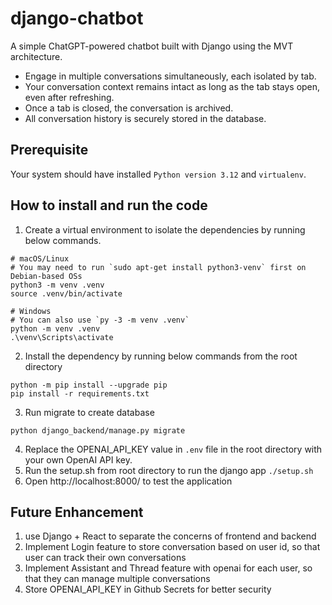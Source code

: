 # django-chatbot
A simple ChatGPT-powered chatbot built with Django using the MVT architecture.  
- Engage in multiple conversations simultaneously, each isolated by tab.  
- Your conversation context remains intact as long as the tab stays open, even after refreshing.  
- Once a tab is closed, the conversation is archived.  
- All conversation history is securely stored in the database.

## Prerequisite
Your system should have installed ```Python version 3.12``` and ```virtualenv```.

## How to install and run the code
1. Create a virtual environment to isolate the dependencies by running below commands.
```
# macOS/Linux
# You may need to run `sudo apt-get install python3-venv` first on Debian-based OSs
python3 -m venv .venv
source .venv/bin/activate

# Windows
# You can also use `py -3 -m venv .venv`
python -m venv .venv
.\venv\Scripts\activate
```
2. Install the dependency by running below commands from the root directory
```
python -m pip install --upgrade pip
pip install -r requirements.txt
```
3. Run migrate to create database
```
python django_backend/manage.py migrate
```
4. Replace the OPENAI_API_KEY value in ```.env``` file in the root directory with your own OpenAI API key.  
5. Run the setup.sh from root directory to run the django app
```./setup.sh```
6. Open http://localhost:8000/ to test the application

## Future Enhancement
1. use Django + React to separate the concerns of frontend and backend
2. Implement Login feature to store conversation based on user id, so that user can track their own conversations
3. Implement Assistant and Thread feature with openai for each user, so that they can manage multiple conversations
4. Store OPENAI_API_KEY in Github Secrets for better security
